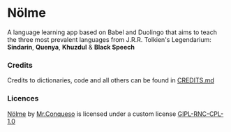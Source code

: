 # Nölme
A language learning app based on Babel and Duolingo that aims to teach the three most prevalent languages from J.R.R. Tolkien's Legendarium: **Sindarin**, **Quenya**, **Khuzdul** & **Black Speech**

### Credits
Credits to dictionaries, code and all others can be found in [CREDITS.md](https://github.com/Mr-ConQueso/nolme-app/blob/master/credits.md)

### Licences
<p xmlns:cc="http://creativecommons.org/ns#" xmlns:dct="http://purl.org/dc/terms/"><a property="dct:title" rel="cc:attributionURL" href="https://github.com/Mr-ConQueso/nolme-app">Nölme</a> by <a rel="cc:attributionURL dct:creator" property="cc:attributionName" href="https://github.com/Mr-ConQueso">Mr.Conqueso</a> is licensed under a custom license <a href="https://github.com/Mr-ConQueso/GIPL-RNC-CPL/blob/main/GIPL-RNC-CPL-1.0.LICENSE">GIPL-RNC-CPL-1.0</a>